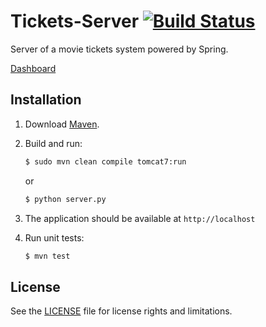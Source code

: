 # Tickets-Server [![Build Status](https://travis-ci.org/AwesomeTickets/Tickets-Server.svg?branch=master)](https://travis-ci.org/AwesomeTickets/Tickets-Server)

Server of a movie tickets system powered by Spring.

[Dashboard](https://github.com/AwesomeTickets/Dashboard)

## Installation

1. Download [Maven](http://maven.apache.org/download.cgi).

2. Build and run:

    ```sh
    $ sudo mvn clean compile tomcat7:run
    ```

    or

    ```sh
    $ python server.py
    ```

3. The application should be available at `http://localhost`

4. Run unit tests:

    ```sh
    $ mvn test
    ```

## License

See the [LICENSE](./LICENSE) file for license rights and limitations.